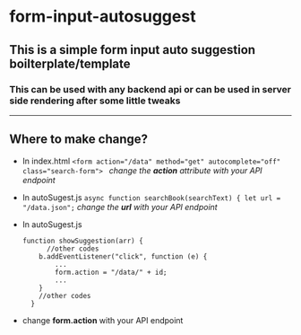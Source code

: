 # form-input-autosuggest

## This is a simple form input auto suggestion boilterplate/template

### This can be used with any backend api or can be used in server side rendering after some little tweaks

---

## Where to make change?

- In index.html `<form action="/data" method="get" autocomplete="off" class="search-form"> ` _change the **action** attribute with your API endpoint_
- In autoSugest.js `async function searchBook(searchText) { let url = "/data.json";` _change the **url** with your API endpoint_
- In autoSugest.js

  ```
  function showSuggestion(arr) {
        //other codes
      b.addEventListener("click", function (e) {
          ...
          form.action = "/data/" + id;
          ...
      }
      //other codes
    }
  ```

- change **form.action** with your API endpoint
